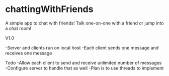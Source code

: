 # chattingWithFriends
A simple app to chat with friends! Talk one-on-one with a friend or jump into a chat room!&nbsp;

V1.0

  -Server and clients run on local host
  -Each client sends one message and receives one message&nbsp;
  
  
Todo
  -Allow each client to send and receive unlimited number of messages
  -Configure server to handle that as well
  -Plan is to use threads to implement

